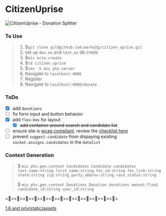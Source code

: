 # CitizenUprise

![CitizenUprise - Donation Splitter](https://media.giphy.com/media/qLtXfJmPqADHsYMc2F/giphy.gif)

### To Use
> 1. $`git clone git@github.com:marka2g/citizen_uprise.git`
> 2. set up `dev.ex` and `test.ex` db creds
> 3. $`mix ecto.create`
> 4. $`cd citizen_uprise` 
> 5. $`iex -S mix phx.server`
> 6. Navigate to `localhost:4000`
> 7. Register
> 8. Navigate to `localhost:4000/donate`

### ToDo
- [X] add `donations` 
- [ ] fix form input and button behavior
- [X] add `flex-box` for layout
  - [X] ~~add container around search and candidate list~~
- [ ] ensure site is [wcag compliant](https://www.w3.org/WAI/standards-guidelines/wcag/glance/). review the [checklist here](https://www.a11yproject.com/checklist/)
- [ ] prevent `suggest-candidate` from dispaying existing `socket.assigns.candidates` in the `datalist`

### Context Generation
> $ `mix phx.gen.context Candidates Candidate candidates last_name:string first_name:string fec_id:string fec_link:string state:string zip:string party_abbrev:string race_status:string`
> 
> $ `mix phx.gen.context Donations Donation donations amount:float candidate_id:string user_id:string`

<><><><><><><><><><><><><>

[1.6 and priv/static/assets](https://elixirforum.com/t/loading-images-and-assets-in-phoenix-1-6-2/43259/7)
